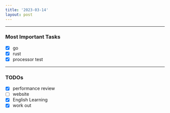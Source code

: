 ```yaml
---
title: '2023-03-14'
layout: post
---
```


---

### Most Important Tasks

- [x] go
- [x] rust
- [x] processor test

---

### TODOs

- [x] performance review
- [ ] website
- [x] English Learning
- [x] work out
